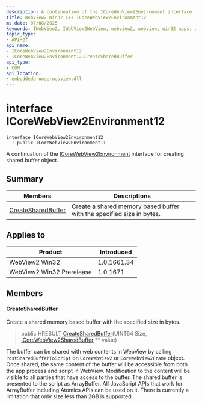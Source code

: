 ```yaml
---
description: A continuation of the ICoreWebView2Environment interface for creating shared buffer object.
title: WebView2 Win32 C++ ICoreWebView2Environment12
ms.date: 07/08/2025
keywords: IWebView2, IWebView2WebView, webview2, webview, win32 apps, win32, edge, ICoreWebView2, ICoreWebView2Controller, browser control, edge html, ICoreWebView2Environment12
topic_type: 
- APIRef
api_name:
- ICoreWebView2Environment12
- ICoreWebView2Environment12.CreateSharedBuffer
api_type:
- COM
api_location:
- embeddedbrowserwebview.dll
---
```


# interface ICoreWebView2Environment12

```
interface ICoreWebView2Environment12
  : public ICoreWebView2Environment11
```

A continuation of the [ICoreWebView2Environment](icorewebview2environment.md#icorewebview2environment) interface for creating shared buffer object.

## Summary

 Members                        | Descriptions
--------------------------------|---------------------------------------------
[CreateSharedBuffer](#createsharedbuffer) | Create a shared memory based buffer with the specified size in bytes.

## Applies to

Product                         | Introduced
--------------------------------|---------------------------------------------
WebView2 Win32            |    1.0.1661.34
WebView2 Win32 Prerelease |    1.0.1671

## Members

#### CreateSharedBuffer

Create a shared memory based buffer with the specified size in bytes.

> public HRESULT [CreateSharedBuffer](#createsharedbuffer)(UINT64 Size, [ICoreWebView2SharedBuffer](icorewebview2sharedbuffer.md#icorewebview2sharedbuffer) ** value)

The buffer can be shared with web contents in WebView by calling `PostSharedBufferToScript` on `CoreWebView2` or `CoreWebView2Frame` object. Once shared, the same content of the buffer will be accessible from both the app process and script in WebView. Modification to the content will be visible to all parties that have access to the buffer. The shared buffer is presented to the script as ArrayBuffer. All JavaScript APIs that work for ArrayBuffer including Atomics APIs can be used on it. There is currently a limitation that only size less than 2GB is supported.

